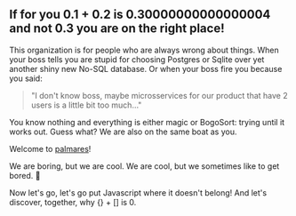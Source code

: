 ## If for you 0.1 + 0.2 is 0.30000000000000004 and not 0.3 you are on the right place!

This organization is for people who are always wrong about things. When your boss tells you are stupid for choosing Postgres or Sqlite over yet another shiny new No-SQL database. Or when your boss fire you because you said: 
> "I don't know boss, maybe microsservices for our product that have 2 users is a little bit too much..."

You know nothing and everything is either magic or BogoSort: trying until it works out. Guess what? We are also on the same boat as you.

Welcome to [palmares](https://github.com/palmaresHQ/palmares)!

We are boring, but we are cool. We are cool, but we sometimes like to get bored. 🌈

Now let's go, let's go put Javascript where it doesn't belong! And let's discover, together, why {} + [] is 0.
